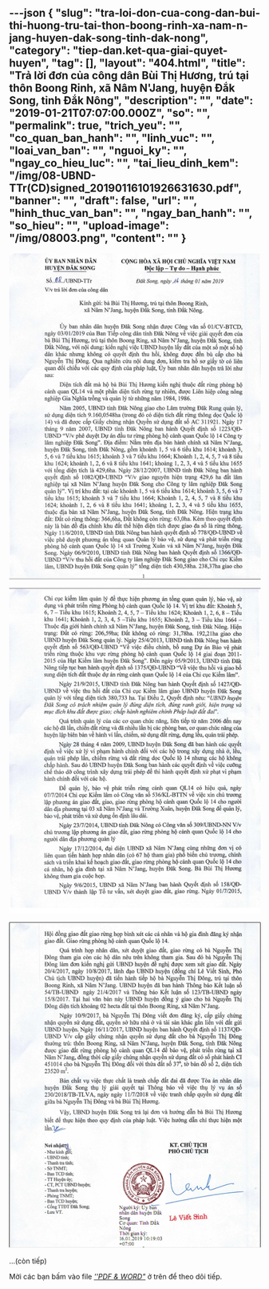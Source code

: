 ---json
{
    "slug": "tra-loi-don-cua-cong-dan-bui-thi-huong-tru-tai-thon-boong-rinh-xa-nam-n-jang-huyen-dak-song-tinh-dak-nong",
    "category": "tiep-dan.ket-qua-giai-quyet-huyen",
    "tag": [],
    "layout": "404.html",
    "title": "Trả lời đơn của công dân Bùi Thị Hương, trú tại thôn Boong Rinh, xã Nâm N'Jang, huyện Đắk Song, tỉnh Đắk Nông",
    "description": "",
    "date": "2019-01-21T07:07:00.000Z",
    "so": "",
    "permalink": true,
    "trich_yeu": "",
    "co_quan_ban_hanh": "",
    "linh_vuc": "",
    "loai_van_ban": "",
    "nguoi_ky": "",
    "ngay_co_hieu_luc": "",
    "tai_lieu_dinh_kem": "/img/08-UBND-TTr(CD)signed_20190116101926631630.pdf",
    "banner": "",
    "draft": false,
    "url": "",
    "hinh_thuc_van_ban": "",
    "ngay_ban_hanh": "",
    "so_hieu": "",
    "upload-image": "/img/08003.png",
    "__content__": ""
}
---
<p><img alt="" src="/img/08001.png" /></p>

<p><img alt="" src="/img/08002.png" /></p>

<p><img alt="" src="/img/08003.png" /></p>

<p>...(c&ograve;n tiếp)</p>

<p>Mời c&aacute;c bạn&nbsp;bấm v&agrave;o file&nbsp;<u><em>&#39;&#39;PDF &amp; WORD&quot;</em></u>&nbsp;ở tr&ecirc;n để theo d&otilde;i tiếp.</p>
